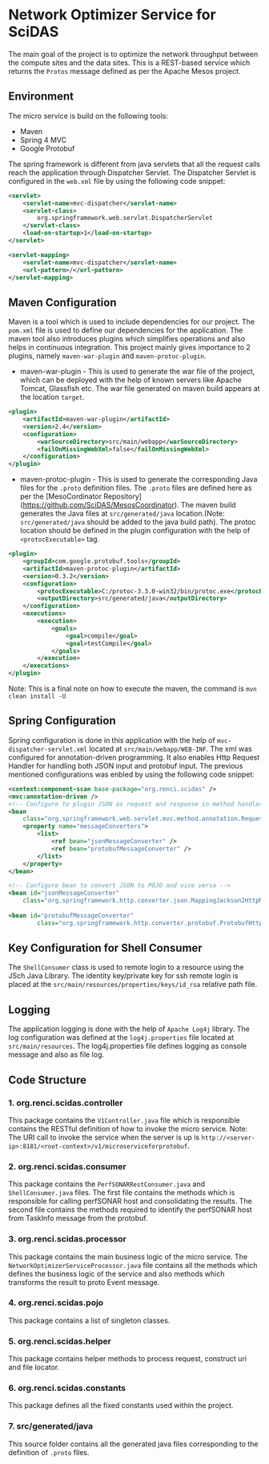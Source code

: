 Network Optimizer Service for SciDAS
====================================
The main goal of the project is to optimize the network throughput between the compute sites and the data sites. This is a REST-based service which returns the `Protos` message defined as per the Apache Mesos project.

## Environment
The micro service is build on the following tools:
* Maven
* Spring 4 MVC
* Google Protobuf

The spring framework is different from java servlets that all the request calls reach the application through Dispatcher Servlet. The Dispatcher Servlet is configured in the `web.xml` file by using the following code snippet: 
```xml
<servlet>
	<servlet-name>mvc-dispatcher</servlet-name>
    <servlet-class>
    	org.springframework.web.servlet.DispatcherServlet
    </servlet-class>
    <load-on-startup>1</load-on-startup>
</servlet>

<servlet-mapping>
	<servlet-name>mvc-dispatcher</servlet-name>
    <url-pattern>/</url-pattern>
</servlet-mapping>
```

## Maven Configuration
Maven is a tool which is used to include dependencies for our project. The `pom.xml` file is used to define our dependencies for the application. The maven tool also introduces plugins which simplifies operations and also helps in continuous integration. This project mainly gives importance to 2 plugins, namely `maven-war-plugin` and `maven-protoc-plugin`.

* maven-war-plugin - This is used to generate the war file of the project, which can be deployed with the help of known servers like Apache Tomcat, Glassfish etc. The war file generated on maven build appears at the location `target`.
```xml
<plugin>
	<artifactId>maven-war-plugin</artifactId>
	<version>2.4</version>
	<configuration>
		<warSourceDirectory>src/main/webapp</warSourceDirectory>
		<failOnMissingWebXml>false</failOnMissingWebXml>
	</configuration>
</plugin>
```
* maven-protoc-plugin - This is used to generate the corresponding Java files for the `.proto` definition files. The `.proto` files are defined here as per the [MesoCordinator Repository] (https://github.com/SciDAS/MesosCoordinator). The maven build generates the Java files at `src/generated/java` location.(Note: `src/generated/java` should be added to the java build path). The protoc location should be defined in the plugin configuration with the help of `<protocExecutable>` tag.
```xml
<plugin>
	<groupId>com.google.protobuf.tools</groupId>
	<artifactId>maven-protoc-plugin</artifactId>
	<version>0.3.2</version>
	<configuration>
		<protocExecutable>C:/protoc-3.3.0-win32/bin/protoc.exe</protocExecutable>
		<outputDirectory>src/generated/java</outputDirectory>
	</configuration>
	<executions>
		<execution>
			<goals>
				<goal>compile</goal>
				<goal>testCompile</goal>
			</goals>
		</execution>
	</executions>
</plugin>
```
Note: This is a final note on how to execute the maven, the command is `mvn clean install -U`

## Spring Configuration
Spring configuration is done in this application with the help of `mvc-dispatcher-servlet.xml` located at `src/main/webapp/WEB-INF`. The xml was configured for annotation-driven programming. It also enables Http Request Handler for handling both JSON input and protobuf input. The previous mentioned configurations was enbled by using the following code snippet:
```xml
<context:component-scan base-package="org.renci.scidas" />
<mvc:annotation-driven />
<!-- Configure to plugin JSON as request and response in method handler -->
<bean
	class="org.springframework.web.servlet.mvc.method.annotation.RequestMappingHandlerAdapter">
	<property name="messageConverters">
		<list>
			<ref bean="jsonMessageConverter" />
			<ref bean="protobufMessageConverter" />
		</list>
	</property>
</bean>

<!-- Configure bean to convert JSON to POJO and vice versa -->
<bean id="jsonMessageConverter"
	class="org.springframework.http.converter.json.MappingJackson2HttpMessageConverter" />
		
<bean id="protobufMessageConverter"
		class="org.springframework.http.converter.protobuf.ProtobufHttpMessageConverter" />
``` 

## Key Configuration for Shell Consumer
The `ShellConsumer` class is used to remote login to a resource using the JSch Java Library. The identity key/private key for ssh remote login is placed at the `src/main/resources/properties/keys/id_rsa` relative path file.

## Logging
The application logging is done with the help of `Apache Log4j` library. The log configuration was defined at the `log4j.properties` file located at `src/main/resources`. The log4j.properties file defines logging as console message and also as file log.

## Code Structure
### 1. org.renci.scidas.controller
This package contains the `V1Controller.java` file which is responsible contains the RESTful definition of how to invoke the micro service. Note: The URI call to invoke the service when the server is up is `http://<server-ip>:8181/<root-context>/v1/microserviceforprotobuf`.
### 2. org.renci.scidas.consumer
This package contains the `PerfSONARRestConsumer.java` and `ShellConsumer.java` files. The first file contains the methods which is responsible for calling perfSONAR host and consolidating the results. The second file contains the methods required to identify the perfSONAR host from TaskInfo message from the protobuf.
### 3. org.renci.scidas.processor
This package contains the main business logic of the micro service. The `NetworkOptimizerServiceProcessor.java` file contains all the methods which defines the business logic of the service and also methods which transforms the result to proto Event message.
### 4. org.renci.scidas.pojo
This package contains a list of singleton classes.
### 5. org.renci.scidas.helper
This package contains helper methods to process request, construct uri and file locator.
### 6. org.renci.scidas.constants
This package defines all the fixed constants used within the project.
### 7. src/generated/java
This source folder contains all the generated java files corresponding to the definition of `.proto` files.